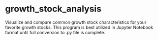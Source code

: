 # growth_stock_analysis
Visualize and compare common growth stock characteristics for your favorite growth stocks. 
This program is best utilized in Jupyter Notebook format until full conversion to .py file is complete. 
